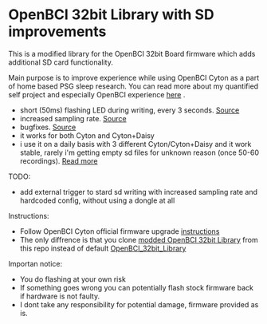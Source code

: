 # OpenBCI 32bit Library with SD improvements

This is a modified library for the OpenBCI 32bit Board firmware which adds additional SD card functionality. 

Main purpose is to improve experience while using OpenBCI Cyton as a part of home based PSG sleep research. You can read more about my quantified self project and especially OpenBCI experience [here](https://blog.kto.to/hypnodyne-zmax-vs-openbci-eeg-psg) .

* short (50ms) flashing LED during writing, every 3 seconds. [Source](https://github.com/OpenBCI/OpenBCI_Cyton_Library/pull/80)
* increased sampling rate. [Source](https://github.com/OpenBCI/OpenBCI_Cyton_Library/pull/96)
* bugfixes. [Source](https://github.com/OpenBCI/OpenBCI_Cyton_Library/pull/93)
* it works for both Cyton and Cyton+Daisy
* i use it on a daily basis with 3 different Cyton/Cyton+Daisy and it work stable, rarely i'm getting empty sd files for unknown reason (once 50-60 recordings). [Read more](https://openbci.com/forum/index.php?p=/discussion/3775/sd-card-file-is-empty/)

TODO:
* add external trigger to stard sd writing with increased sampling rate and hardcoded config, without using a dongle at all

Instructions:
* Follow OpenBCI Cyton official firmware upgrade [instructions](https://docs.openbci.com/Cyton/CytonProgram/)
* The only diffrence is that you clone [modded OpenBCI 32bit Library](https://github.com/roflecopter/OpenBCI_Cyton_Library_SD/) from this repo instead of default [OpenBCI_32bit_Library](https://github.com/OpenBCI/OpenBCI_32bit_Library)

Importan notice: 
* You do flashing at your own risk
* If something goes wrong you can potentially flash stock firmware back if hardware is not faulty.
* I dont take any responsibility for potential damage, firmware provided as is.
